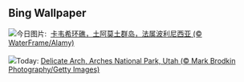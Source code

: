 ## Bing Wallpaper
![](https://www.bing.com/th?id=OHR.Atoll_ZH-CN9469093805_UHD.jpg&w=1000)今日图片: &nbsp;[卡韦希环礁，土阿莫土群岛，法属波利尼西亚 (© WaterFrame/Alamy)](https://www.bing.com/th?id=OHR.Atoll_ZH-CN9469093805_UHD.jpg)
<br><br/>
![](https://www.bing.com/th?id=OHR.TheChaps_EN-US0810025310_UHD.jpg&w=1000)Today: [Delicate Arch, Arches National Park, Utah (© Mark Brodkin Photography/Getty Images)](https://www.bing.com/th?id=OHR.TheChaps_EN-US0810025310_UHD.jpg)
<br><br/>
